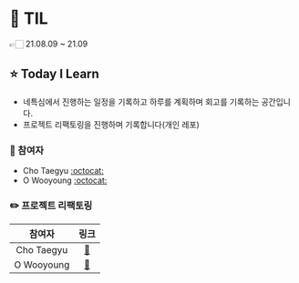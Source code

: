 # 📕 TIL

👉🏻 21.08.09 ~ 21.09

## ⭐️ Today I Learn

* 네특심에서 진행하는 일정을 기록하고 하루를 계획하며 회고를 기록하는 공간입니다.
* 프로젝트 리팩토링을 진행하며 기록합니다(개인 레포)

### 🐰 참여자 

- Cho Taegyu [:octocat:](https://github.com/0r0loo)
- O Wooyoung [:octocat:](https://github.com/fz7948)

### ✏️ 프로젝트 리팩토링

|    참여자    |         링크         |
| :----------: | :------------------: |
| Cho Taegyu  | [:link:](./0r0loo/) |
| O Wooyoung  | [:link:](./fz7948/) |
